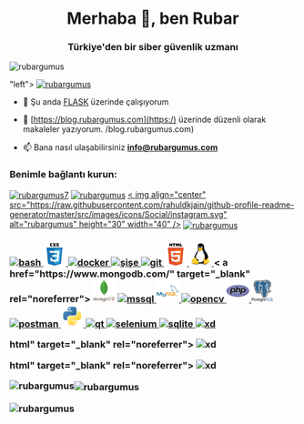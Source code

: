 <h1 align="center">Merhaba 👋, ben Rubar</h1>
<h3 align="center">Türkiye'den bir siber güvenlik uzmanı</h3>

<p align="left"> <img src="https ://komarev.com/ghpvc/?username=rubargumus&label=Profile%20views&color=0e75b6&style=flat" alt="rubargumus" /> </p> <p align=

"left"> <a href="https:// github.com/ryo-ma/github-profile-trophy"><img src="https://github-profile-trophy.vercel.app/?username=rubargumus" alt="rubargumus" /></a> </p>

- 🔭 Şu anda [FLASK](https://github.com/rubargumus/blogproject) üzerinde çalışıyorum

- 📝 [https://blog.rubargumus.com](https:/) üzerinde düzenli olarak makaleler yazıyorum. /blog.rubargumus.com)

- 📫 Bana nasıl ulaşabilirsiniz **info@rubargumus.com**

<h3 align="left">Benimle bağlantı kurun:</h3>
<p align="left">
<a href="https://twitter.com/rubargumus7" target="blank"><img align="center" src="https://raw.githubusercontent.com/rahuldkjain/github-profile-readme-generator /master/src/images/icons/Social/twitter.svg" alt="rubargumus7" height="30" width="40" /></a>
<a href="https://linkedin.com/in /rubargumus" target="blank"><img align="center" src="https://raw.githubusercontent.com/rahuldkjain/github-profile-readme-generator/master/src/images/icons/Social/linked -in-alt.svg" alt="rubargumus" height="30" width="40" /></a>
<a href="https://instagram.com/rubargumus" target="blank">< img align="center" src="https://raw.githubusercontent.com/rahuldkjain/github-profile-readme-generator/master/src/images/icons/Social/instagram.svg" alt="rubargumus" height="30" width="40" /></a>
<a href="https://www.youtube.com/c/rubargumus" target="blank"><img align="center" src="https://raw.githubusercontent.com/rahuldkjain/github-profile -readme-generator/master/src/images/icons/Social/youtube.svg" alt="rubargumus" height="30" width="40" /></a> </p> <h3 align=
"

left ">Diller ve Araçlar:</h3>
<p align="left"> <a href="https://www.gnu.org/software/bash/" target="_blank" rel="noreferrer"> <img src="https://www. vectorlogo.zone/logos/gnu_bash/gnu_bash-icon.svg" alt="bash" width="40" height="40"/> </a> <a href="https://www.w3schools.com/ css/" target="_blank" rel="noreferrer"> <img src="https://raw.githubusercontent.com/devicons/devicon/master/icons/css3/css3-original-wordmark.svg" alt=" css3" width="40" height="40"/> </a> <a href="https://www.docker.com/" target="_blank" rel="noreferrer"> <img src=" https://çiğ.githubusercontent.com/devicons/devicon/master/icons/docker/docker-original-wordmark.svg" alt="docker" width="40" height="40"/> </a> <a href="https: //flask.palletsprojects.com/" target="_blank" rel="noreferrer"> <img src="https://www.vectorlogo.zone/logos/pocoo_flask/pocoo_flask-icon.svg" alt="şişe" width="40" height="40"/> </a> <a href="https://git-scm.com/" target="_blank" rel="noreferrer"> <img src="https: //www.vectorlogo.zone/logos/git-scm/git-scm-icon.svg" alt="git" width="40" height="40"/> </a> <a href="https: //www.w3.org/html/" target="_blank" rel="noreferrer"> <img src="https://raw.githubusercontent.com/devicons/devicon/master/icons/html5/html5-original-wordmark.svg" alt ="html5" width="40" height="40"/> </a> <a href="https://www.linux.org/" target="_blank" rel="noreferrer"> <img src ="https://raw.githubusercontent.com/devicons/devicon/master/icons/linux/linux-original.svg" alt="linux" width="40" height="40"/> </a> < a href="https://www.mongodb.com/" target="_blank" rel="noreferrer"> <img src="https://raw.githubusercontent.com/devicons/devicon/master/icons/mongodb/mongodb-original-wordmark.svg" alt="mongodb" width="40" height="40"/> </a> <a href="https:// www.microsoft.com/en-us/sql-server" target="_blank" rel="noreferrer"> <img src="https://www.svgrepo.com/show/303229/microsoft-sql-server- logo.svg" alt="mssql" width="40" height="40"/> </a> <a href="https://www.mysql.com/" target="_blank" rel="noreferrer "> <img src="https://raw.githubusercontent.com/devicons/devicon/master/icons/mysql/mysql-original-wordmark.svg" alt="mysql" width="40" height="40"/> </a> <a href="https://opencv.org/" target="_blank" rel="noreferrer"> <img src="https://www.vectorlogo.zone/logos/opencv/opencv-icon.svg" alt="opencv" width="40" height="40"/> </a> <a href="https ://www.php.net" target="_blank" rel="noreferrer"> <img src="https://raw.githubusercontent.com/devicons/devicon/master/icons/php/php-original.svg " alt="php" width="40" height="40"/> </a> <a href="https://www.postgresql.org" target="_blank" rel="noreferrer"> <img src="https://raw.githubusercontent.com/devicons/devicon/master/icons/postgresql/postgresql-original-wordmark.svg" alt="postgresql " width="40" height="40"/> </a> <a href="https://postman.com" target="_blank" rel="noreferrer"> <img src="https:// www.vectorlogo.zone/logos/getpostman/getpostman-icon.svg" alt="postman" width="40" height="40"/> </a> <a href="https://www.python. org" target="_blank" rel="noreferrer"> <img src="https://raw.githubusercontent.com/devicons/devicon/master/icons/python/python-original.svg" alt="python" width="40" height="40"/> </a> <a href="https://www.qt.io/" target="_blank" rel="noreferrer"> <img src="https://upload.wikimedia.org/wikipedia/commons/0/0b/Qt_logo_2016.svg" alt="qt" width="40" height="40"/> </a> <a href="https://www.selenium.dev" target="_blank" rel="noreferrer"> <img src="https://raw.githubusercontent.com/detain/svg-logos/780f25886640cef088af994181646db2f6b1a3f8/svg/selenium -logo.svg" alt="selenium" width="40" height="40"/> </a> <a href="https://www.sqlite.org/" target="_blank" rel="noreferrer"> <img src="https://www.vectorlogo.zone/logos/sqlite/sqlite-icon.svg" alt="sqlite" width="40" yükseklik ="40"/> </a> <a href="https://www.adobe.com/products/xd.html" target="_blank" rel="noreferrer"> <img src="https:/ /cdn.worldvectorlogo.com/logos/adobe-xd.svg" alt="xd" width="40" height="40"/> </a> </p>html" target="_blank" rel="noreferrer"> <img src="https://cdn.worldvectorlogo.com/logos/adobe-xd.svg" alt="xd" width="40" height="40 "/> </a> </p>html" target="_blank" rel="noreferrer"> <img src="https://cdn.worldvectorlogo.com/logos/adobe-xd.svg" alt="xd" width="40" height="40 "/> </a> </p>

<p><img align="left" src="https://github-readme-stats.vercel.app/api/top-langs?username=rubargumus&show_icons=true&locale=tr&layout=compact" alt="rubargumus" /> </p>

<p> <img align="center" src="https://github-readme-stats.vercel.app/api?username=rubargumus&show_icons=true&locale=en" alt="rubargumus" /> </p>

<p><img align="center" src="https://github-readme-streak-stats.herokuapp.com/?user=rubargumus&" alt="rubargumus" /></p>

